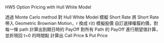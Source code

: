 HW5 Option Pricing with Hull White Model

透過 Monte Carlo method
對 Hull White Model 模擬 Short Rate
將 Short Rate 帶入 Geometric Brownian Motion，r 換成 r(t) 模擬股價
自訂選擇權履約價，對每一條 path 計算出到期日時的 PayOff
對所有 Path 的 PayOff 進行期望值計算，並折現回 t=0 的時間點
計算出 Call Price & Put Price

